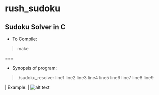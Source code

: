 # rush_sudoku

## Sudoku Solver in C

  * To Compile:
> make

===

  * Synopsis of program:
> ./sudoku_resolver line1 line2 line3 line4 line5 line6 line7 line8 line9

| Example: |
![alt text](https://lh3.googleusercontent.com/rhExR0Hsxtz5tCQZIB4QpTFZw6TsqWwH7nn_rj3_KJViM-y2d87b_lmbqTL6eKsyvd2IT7Pf2ewxTf2q4O4i=w1920-h913 "Shell Screen")
